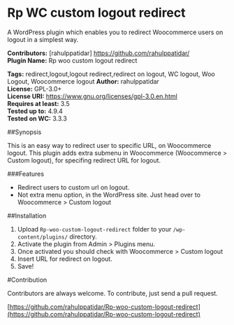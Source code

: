 # Rp WC custom logout redirect 
A WordPress plugin which enables you to redirect Woocommerce users on logout in a simplest way.

**Contributors:**      [rahulppatidar] <https://github.com/rahulppatidar/>  
**Plugin Name:**       Rp woo custom logout redirect 
    
**Tags:**              redirect,logout,logout redirect,redirect on logout, WC logout, Woo Logout, Woocommerce logout
**Author:**            rahulppatidar  
**License:**           GPL-3.0+ 		
**License URI:**       https://www.gnu.org/licenses/gpl-3.0.en.html 			
**Requires at least:** 3.5  	
**Tested up to:**      4.9.4  
**Tested on WC:**      3.3.3  


##Synopsis

This is an easy way to redirect user to specific URL, on Woocommerce logout.
This plugin adds extra submenu in Woocommerce (Woocommerce > Custom logout), for specifing redirect URL for logout.

###Features

* Redirect users to custom url on logout.
* Not extra menu option, in the WordPress site. Just head over to Woocommerce > Custom logout

##Installation
1. Upload `Rp-woo-custom-logout-redirect` folder to your `/wp-content/plugins/` directory.
2. Activate the plugin from Admin > Plugins menu.
3. Once activated you should check with Woocommerce > Custom logout
4. Insert URL for redirect on logout.
6. Save!

#Contribution

Contributors are always welcome.
To contribute, just send a pull request.


[https://github.com/rahulppatidar/Rp-woo-custom-logout-redirect](https://github.com/rahulppatidar/Rp-woo-custom-logout-redirect)  
